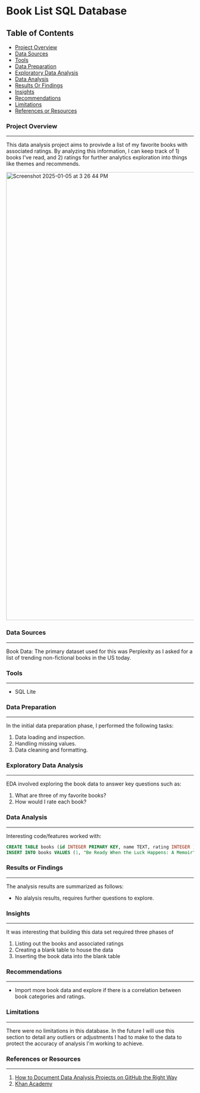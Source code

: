 # Book List SQL Database

## Table of Contents

- [Project Overview](#project-overview)
- [Data Sources](#data-sources)
- [Tools](#tools)
- [Data Preparation](#data-preparation)
- [Exploratory Data Analysis](#exploratory-data-analysis)
- [Data Analysis](#data-analysis)
- [Results Or Findings](#results-or-findings)
- [Insights](#insights)
- [Recommendations](#recommendations)
- [Limitations](#limitations)
- [References or Resources](#references-or-resources)

### Project Overview
---

This data analysis project aims to provivde a list of my favorite books with associated ratings. By analyzing this information, I can keep track of 1) books I've read, and 2) ratings for further analytics exploration into things like themes and recommends.

<img width="1201" alt="Screenshot 2025-01-05 at 3 26 44 PM" src="https://github.com/user-attachments/assets/9208e178-2c4d-45b7-9654-46a938f68663" />

### Data Sources
---

Book Data: The primary dataset used for this was Perplexity as I asked for a list of trending non-fictional books in the US today.

### Tools
---

- SQL Lite

### Data Preparation
---

In the initial data preparation phase, I performed the following tasks:
1. Data loading and inspection.
2. Handling missing values.
3. Data cleaning and formatting.

### Exploratory Data Analysis
---

EDA involved exploring the book data to answer key questions such as:
1. What are three of my favorite books?
2. How would I rate each book?

### Data Analysis
---

Interesting code/features worked with:

```sql
CREATE TABLE books (id INTEGER PRIMARY KEY, name TEXT, rating INTEGER );
INSERT INTO books VALUES (1, "Be Ready When the Luck Happens: A Memoir", 3.5);
```

### Results or Findings
---

The analysis results are summarized as follows:
- No alalysis results, requires further questions to explore.

### Insights
---

It was interesting that building this data set required three phases of
1. Listing out the books and associated ratings
2. Creating a blank table to house the data
3. Inserting the book data into the blank table

### Recommendations
---

- Import more book data and explore if there is a correlation between book categories and ratings.

### Limitations
---
There were no limitations in this database. In the future I will use this section to detail any outliers or adjustments I had to make to the data to protect the accuracy of analysis I'm working to achieve.

### References or Resources
---
1. [How to Document Data Analysis Projects on GitHub the Right Way](https://www.youtube.com/watch?v=0N9xekdKCwk)
2. [Khan Academy](https://www.khanacademy.org/computing/computer-programming/sql/sql-basics/pc/challenge-book-list-database)
